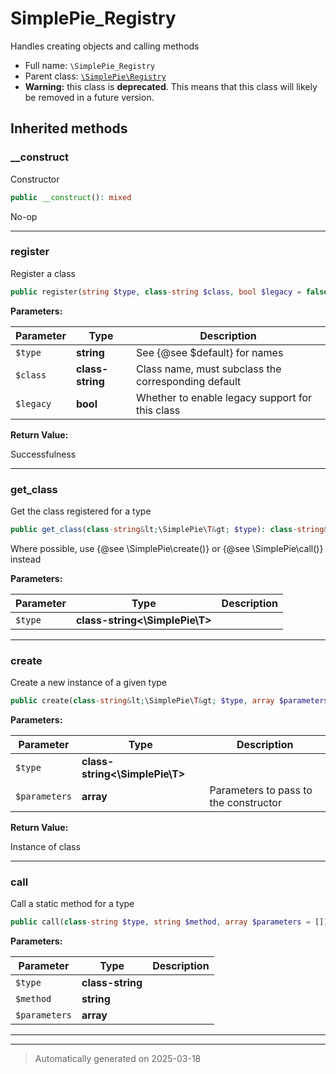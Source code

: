 
# SimplePie_Registry

Handles creating objects and calling methods



* Full name: `\SimplePie_Registry`
* Parent class: [`\SimplePie\Registry`](./SimplePie/Registry.md)
* **Warning:** this class is **deprecated**. This means that this class will likely be removed in a future version.






## Inherited methods


### __construct

Constructor

```php
public __construct(): mixed
```

No-op










***

### register

Register a class

```php
public register(string $type, class-string $class, bool $legacy = false): bool
```








**Parameters:**

| Parameter | Type | Description |
|-----------|------|-------------|
| `$type` | **string** | See {@see $default} for names |
| `$class` | **class-string** | Class name, must subclass the corresponding default |
| `$legacy` | **bool** | Whether to enable legacy support for this class |


**Return Value:**

Successfulness




***

### get_class

Get the class registered for a type

```php
public get_class(class-string&lt;\SimplePie\T&gt; $type): class-string&lt;\SimplePie\T&gt;|null
```

Where possible, use {@see \SimplePie\create()} or {@see \SimplePie\call()} instead






**Parameters:**

| Parameter | Type | Description |
|-----------|------|-------------|
| `$type` | **class-string<\SimplePie\T>** |  |





***

### create

Create a new instance of a given type

```php
public create(class-string&lt;\SimplePie\T&gt; $type, array $parameters = []): \SimplePie\T
```








**Parameters:**

| Parameter | Type | Description |
|-----------|------|-------------|
| `$type` | **class-string<\SimplePie\T>** |  |
| `$parameters` | **array** | Parameters to pass to the constructor |


**Return Value:**

Instance of class




***

### call

Call a static method for a type

```php
public call(class-string $type, string $method, array $parameters = []): mixed
```








**Parameters:**

| Parameter | Type | Description |
|-----------|------|-------------|
| `$type` | **class-string** |  |
| `$method` | **string** |  |
| `$parameters` | **array** |  |





***


***
> Automatically generated on 2025-03-18
